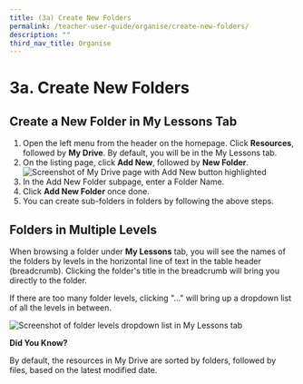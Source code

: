 ```yaml
---
title: (3a) Create New Folders
permalink: /teacher-user-guide/organise/create-new-folders/
description: ""
third_nav_title: Organise
---
```

<h1>3a. Create New Folders</h1>

<h2>Create a New Folder in My Lessons Tab</h2>

<ol>
  <li>Open the left menu from the header on the homepage. Click <strong>Resources</strong>, followed by <strong>My Drive</strong>. By default, you will be in the My Lessons tab.</li>
  <li>On the listing page, click <strong>Add New</strong>, followed by <strong>New Folder</strong>.
    <br>
    <img alt="Screenshot of My Drive page with Add New button highlighted" src="https://docs.learning.moe.edu.sg/sls-user-guide/vle/media/images/UpdatedAssets/Teacher/MD-OwnedByMe.png">
  </li>
  <li>In the Add New Folder subpage, enter a Folder Name.</li>
  <li>Click <strong>Add New Folder</strong> once done.</li>
  <li>You can create sub-folders in folders by following the above steps.</li>
</ol>

<h2>Folders in Multiple Levels</h2>

<p>When browsing a folder under <strong>My Lessons</strong> tab, you will see the names of the folders by levels in the horizontal line of text in the table header (breadcrumb). Clicking the folder's title in the breadcrumb will bring you directly to the folder.</p>

<p>If there are too many folder levels, clicking "..." will bring up a dropdown list of all the levels in between.</p>

<img alt="Screenshot of folder levels dropdown list in My Lessons tab" src="https://docs.learning.moe.edu.sg/sls-user-guide/vle/media/images/UpdatedAssets/Teacher/MDMultipleFolders.png">

<p><strong>Did You Know?</strong></p>

<p>By default, the resources in My Drive are sorted by folders, followed by files, based on the latest modified date.</p>